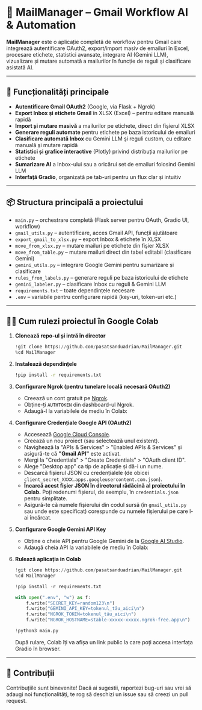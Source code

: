 # 📧 MailManager – Gmail Workflow AI & Automation

**MailManager** este o aplicație completă de workflow pentru Gmail care integrează autentificare OAuth2, export/import masiv de emailuri în Excel, procesare etichete, statistici avansate, integrare AI (Gemini LLM), vizualizare și mutare automată a mailurilor în funcție de reguli și clasificare asistată AI.

---

## 🚀 Funcționalități principale

- **Autentificare Gmail OAuth2** (Google, via Flask + Ngrok)
- **Export Inbox și etichete Gmail** în XLSX (Excel) – pentru editare manuală rapidă
- **Import și mutare masivă** a mailurilor pe etichete, direct din fișierul XLSX
- **Generare reguli automate** pentru etichete pe baza istoricului de emailuri
- **Clasificare automată Inbox** cu Gemini LLM și reguli custom, cu editare manuală și mutare rapidă
- **Statistici și grafice interactive** (Plotly) privind distribuția mailurilor pe etichete
- **Sumarizare AI** a Inbox-ului sau a oricărui set de emailuri folosind Gemini LLM
- **Interfață Gradio**, organizată pe tab-uri pentru un flux clar și intuitiv

---

## 📦 Structura principală a proiectului

- `main.py` – orchestrare completă (Flask server pentru OAuth, Gradio UI, workflow)
- `gmail_utils.py` – autentificare, acces Gmail API, funcții ajutătoare
- `export_gmail_to_xlsx.py` – export Inbox & etichete în XLSX
- `move_from_xlsx.py` – mutare mailuri pe etichete din fișier XLSX
- `move_from_table.py` – mutare mailuri direct din tabel editabil (clasificare Gemini)
- `gemini_utils.py` – integrare Google Gemini pentru sumarizare și clasificare
- `rules_from_labels.py` – generare reguli pe baza istoricului de etichete
- `gemini_labeler.py` – clasificare Inbox cu reguli & Gemini LLM
- `requirements.txt` – toate dependințele necesare
- `.env` – variabile pentru configurare rapidă (key-uri, token-uri etc.)

---

## 🧑‍💻 Cum rulezi proiectul în Google Colab

1.  **Clonează repo-ul și intră în director**
    ```python
    !git clone https://github.com/pasatsanduadrian/MailManager.git
    %cd MailManager
    ```

2.  **Instalează dependințele**
    ```bash
    !pip install -r requirements.txt
    ```

3.  **Configurare Ngrok (pentru tunelare locală necesară OAuth2)**
    * Creează un cont gratuit pe [Ngrok](https://ngrok.com/).
    * Obține-ți `AUTHTOKEN` din dashboard-ul Ngrok.
    * Adaugă-l la variabilele de mediu în Colab:
       
4.  **Configurare Credențiale Google API (OAuth2)**
    * Accesează [Google Cloud Console](https://console.cloud.google.com/).
    * Creează un nou proiect (sau selectează unul existent).
    * Navighează la "APIs & Services" > "Enabled APIs & Services" și asigură-te că **"Gmail API"** este activat.
    * Mergi la "Credentials" > "Create Credentials" > "OAuth client ID".
    * Alege "Desktop app" ca tip de aplicație și dă-i un nume.
    * Descarcă fișierul JSON cu credențialele (de obicei `client_secret_XXXX.apps.googleusercontent.com.json`).
    * **Încarcă acest fișier JSON în directorul rădăcină al proiectului în Colab.** Poți redenumi fișierul, de exemplu, în `credentials.json` pentru simplitate.
    * Asigură-te că numele fișierului din codul sursă (în `gmail_utils.py` sau unde este specificat) corespunde cu numele fișierului pe care l-ai încărcat.

5.  **Configurare Google Gemini API Key**
    * Obține o cheie API pentru Google Gemini de la [Google AI Studio](https://aistudio.google.com/app/apikey).
    * Adaugă cheia API la variabilele de mediu în Colab:
    
6.  **Rulează aplicația in Colab**
    ```python
    !git clone https://github.com/pasatsanduadrian/MailManager.git
    %cd MailManager
    
    !pip install -r requirements.txt
    
    with open(".env", "w") as f:
        f.write("SECRET_KEY=random123\n")
        f.write("GEMINI_API_KEY=tokenul_tău_aici\n")
        f.write("NGROK_TOKEN=tokenul_tău_aici\n")
        f.write("NGROK_HOSTNAME=stable-xxxxx-xxxxx.ngrok-free.app\n")
    
    !python3 main.py

    ```
    După rulare, Colab îți va afișa un link public la care poți accesa interfața Gradio în browser.

---

## 🤝 Contribuții

Contribuțiile sunt binevenite! Dacă ai sugestii, raportezi bug-uri sau vrei să adaugi noi funcționalități, te rog să deschizi un issue sau să creezi un pull request.
